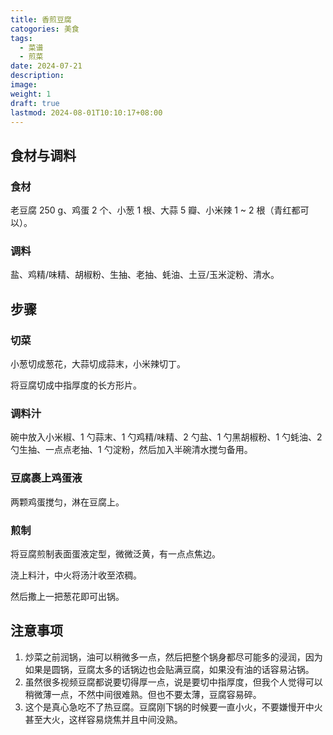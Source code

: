 ```yaml
---
title: 香煎豆腐
catogories: 美食
tags:
  - 菜谱
  - 煎菜
date: 2024-07-21
description: 
image: 
weight: 1
draft: true
lastmod: 2024-08-01T10:10:17+08:00
---
```


## 食材与调料

### 食材

老豆腐 250 g、鸡蛋 2 个、小葱 1 根、大蒜 5 瓣、小米辣 1 ~ 2 根（青红都可以）。

### 调料

盐、鸡精/味精、胡椒粉、生抽、老抽、蚝油、土豆/玉米淀粉、清水。

## 步骤

### 切菜

小葱切成葱花，大蒜切成蒜末，小米辣切丁。

将豆腐切成中指厚度的长方形片。

### 调料汁

碗中放入小米椒、1 勺蒜末、1 勺鸡精/味精、2 勺盐、1 勺黑胡椒粉、1 勺蚝油、2 勺生抽、一点点老抽、1 勺淀粉，然后加入半碗清水搅匀备用。

### 豆腐裹上鸡蛋液

两颗鸡蛋搅匀，淋在豆腐上。

### 煎制

将豆腐煎制表面蛋液定型，微微泛黄，有一点点焦边。

浇上料汁，中火将汤汁收至浓稠。

然后撒上一把葱花即可出锅。

## 注意事项

1. 炒菜之前润锅，油可以稍微多一点，然后把整个锅身都尽可能多的浸润，因为如果是圆锅，豆腐太多的话锅边也会贴满豆腐，如果没有油的话容易沾锅。
2. 虽然很多视频豆腐都说要切得厚一点，说是要切中指厚度，但我个人觉得可以稍微薄一点，不然中间很难熟。但也不要太薄，豆腐容易碎。
3. 这个是真心急吃不了热豆腐。豆腐刚下锅的时候要一直小火，不要嫌慢开中火甚至大火，这样容易烧焦并且中间没熟。



